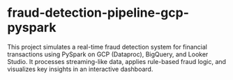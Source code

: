 # fraud-detection-pipeline-gcp-pyspark
This project simulates a real-time fraud detection system for financial transactions using PySpark on GCP (Dataproc), BigQuery, and Looker Studio. It processes streaming-like data, applies rule-based fraud logic, and visualizes key insights in an interactive dashboard.
